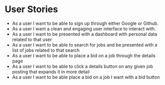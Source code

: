 # User Stories

* As a user I want to be able to sign up through either Google or Github.
* As a user I want a clean and engaging user interface to interact with.
* As a user I want to be presented with a dashboard with personal data related to that user
* As a user I want to be able to search for jobs and be presented with a list of jobs related to that search
* As a user I want to be able to place a bid on a job through the details page
* As a user I want to be able to click a details button on any given job posting that expands it in more detail
* As a user I want to be able place a bid on a job I want with a bid button
